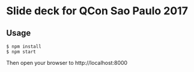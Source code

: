 # Slide deck for QCon Sao Paulo 2017

## Usage

```shell
$ npm install
$ npm start
```

Then open your browser to http://localhost:8000